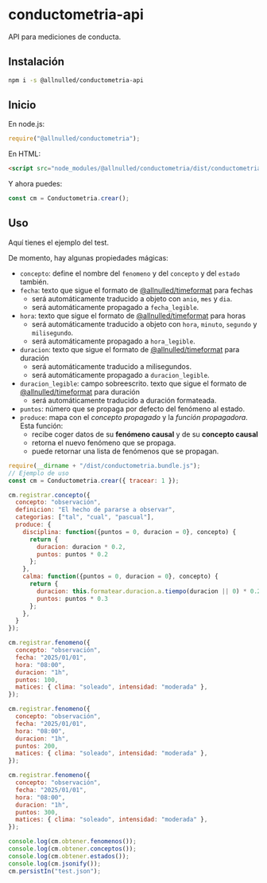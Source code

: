 # conductometria-api

API para mediciones de conducta.

## Instalación

```sh
npm i -s @allnulled/conductometria-api
```

## Inicio

En node.js:

```js
require("@allnulled/conductometria");
```

En HTML:

```html
<script src="node_modules/@allnulled/conductometria/dist/conductometria.js"></script>
```

Y ahora puedes:

```js
const cm = Conductometria.crear();
```

## Uso

Aquí tienes el ejemplo del test.

De momento, hay algunas propiedades mágicas:

- `concepto`: define el nombre del `fenomeno` y del `concepto` y del `estado` también.
- `fecha`: texto que sigue el formato de [@allnulled/timeformat](https://github.com/allnulled/timeformat) para fechas
   - será automáticamente traducido a objeto con `anio`, `mes` y `dia`.
   - será automáticamente propagado a `fecha_legible`.
- `hora`: texto que sigue el formato de [@allnulled/timeformat](https://github.com/allnulled/timeformat) para horas
   - será automáticamente traducido a objeto con `hora`, `minuto`, `segundo` y `milisegundo`.
   - será automáticamente propagado a `hora_legible`.
- `duracion`: texto que sigue el formato de [@allnulled/timeformat](https://github.com/allnulled/timeformat) para duración
   - será automáticamente traducido a milisegundos.
   - será automáticamente propagado a `duracion_legible`.
- `duracion_legible`: campo sobreescrito. texto que sigue el formato de [@allnulled/timeformat](https://github.com/allnulled/timeformat) para duración
   - será automáticamente traducido a duración formateada.
- `puntos`: número que se propaga por defecto del fenómeno al estado.
- `produce`: mapa con el *concepto propagado* y la *función propagadora*. Esta función:
   - recibe coger datos de su **fenómeno causal** y de su **concepto causal**
   - retorna el nuevo fenómeno que se propaga.
   - puede retornar una lista de fenómenos que se propagan.

```js
require(__dirname + "/dist/conductometria.bundle.js");
// Ejemplo de uso
const cm = Conductometria.crear({ tracear: 1 });

cm.registrar.concepto({
  concepto: "observación",
  definicion: "El hecho de pararse a observar",
  categorias: ["tal", "cual", "pascual"],
  produce: {
    disciplina: function({puntos = 0, duracion = 0}, concepto) {
      return {
        duracion: duracion * 0.2,
        puntos: puntos * 0.2
      };
    },
    calma: function({puntos = 0, duracion = 0}, concepto) {
      return {
        duracion: this.formatear.duracion.a.tiempo(duracion || 0) * 0.2,
        puntos: puntos * 0.3
      };
    },
  }
});

cm.registrar.fenomeno({
  concepto: "observación",
  fecha: "2025/01/01",
  hora: "08:00",
  duracion: "1h",
  puntos: 100,
  matices: { clima: "soleado", intensidad: "moderada" },
});

cm.registrar.fenomeno({
  concepto: "observación",
  fecha: "2025/01/01",
  hora: "08:00",
  duracion: "1h",
  puntos: 200,
  matices: { clima: "soleado", intensidad: "moderada" },
});

cm.registrar.fenomeno({
  concepto: "observación",
  fecha: "2025/01/01",
  hora: "08:00",
  duracion: "1h",
  puntos: 300,
  matices: { clima: "soleado", intensidad: "moderada" },
});

console.log(cm.obtener.fenomenos());
console.log(cm.obtener.conceptos());
console.log(cm.obtener.estados());
console.log(cm.jsonify());
cm.persistIn("test.json");
```
